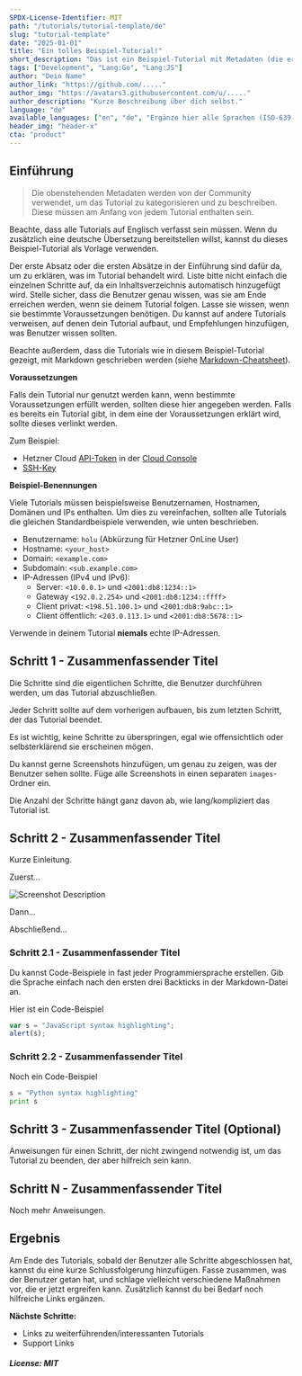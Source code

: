 ```yaml
---
SPDX-License-Identifier: MIT
path: "/tutorials/tutorial-template/de"
slug: "tutorial-template"
date: "2025-01-01"
title: "Ein tolles Beispiel-Tutorial!"
short_description: "Das ist ein Beispiel-Tutorial mit Metadaten (die ersten paar Zeilen vor dem eigentlichen Tutorial). Bitte fülle so viel wie möglich selbst aus. Wenn du dir an einer Stelle nicht sicher bist, kannst du es leer lassen und der Community Manager wird es für dich anpassen. Die 'short_description' sollte bei dir nicht mehr als 160 Zeichen haben."
tags: ["Development", "Lang:Go", "Lang:JS"]
author: "Dein Name"
author_link: "https://github.com/....."
author_img: "https://avatars3.githubusercontent.com/u/....."
author_description: "Kurze Beschreibung über dich selbst."
language: "de"
available_languages: ["en", "de", "Ergänze hier alle Sprachen (ISO-639-1-Codes), in denen das Tutorial verfügbar ist"]
header_img: "header-x"
cta: "product"
---
```


## Einführung

> Die obenstehenden Metadaten werden von der Community verwendet, um das Tutorial zu kategorisieren und zu beschreiben. Diese müssen am Anfang von jedem Tutorial enthalten sein.

Beachte, dass alle Tutorials auf Englisch verfasst sein müssen. Wenn du zusätzlich eine deutsche Übersetzung bereitstellen willst, kannst du dieses Beispiel-Tutorial als Vorlage verwenden.

Der erste Absatz oder die ersten Absätze in der Einführung sind dafür da, um zu erklären, was im Tutorial behandelt wird. Liste bitte nicht einfach die einzelnen Schritte auf, da ein Inhaltsverzeichnis automatisch hinzugefügt wird. Stelle sicher, dass die Benutzer genau wissen, was sie am Ende erreichen werden, wenn sie deinem Tutorial folgen. Lasse sie wissen, wenn sie bestimmte Voraussetzungen benötigen.
Du kannst auf andere Tutorials verweisen, auf denen dein Tutorial aufbaut, und Empfehlungen hinzufügen, was Benutzer wissen sollten.

Beachte außerdem, dass die Tutorials wie in diesem Beispiel-Tutorial gezeigt, mit Markdown geschrieben werden (siehe [Markdown-Cheatsheet](https://github.com/adam-p/markdown-here/wiki/Markdown-Cheatsheet)).

**Voraussetzungen**

Falls dein Tutorial nur genutzt werden kann, wenn bestimmte Voraussetzungen erfüllt werden, sollten diese hier angegeben werden.
Falls es bereits ein Tutorial gibt, in dem eine der Voraussetzungen erklärt wird, sollte dieses verlinkt werden.

Zum Beispiel:

* Hetzner Cloud [API-Token](https://docs.hetzner.com/de/cloud/api/getting-started/generating-api-token) in der [Cloud Console](https://console.hetzner.cloud/)
* [SSH-Key](https://community.hetzner.com/tutorials/howto-ssh-key/de)

**Beispiel-Benennungen**

Viele Tutorials müssen beispielsweise Benutzernamen, Hostnamen, Domänen und IPs enthalten. Um dies zu vereinfachen, sollten alle Tutorials die gleichen Standardbeispiele verwenden, wie unten beschrieben.

* Benutzername: `holu` (Abkürzung für Hetzner OnLine User)
* Hostname: `<your_host>`
* Domain: `<example.com>`
* Subdomain: `<sub.example.com>`
* IP-Adressen (IPv4 und IPv6):
   * Server: `<10.0.0.1>` und `<2001:db8:1234::1>`
   * Gateway `<192.0.2.254>` und `<2001:db8:1234::ffff>`
   * Client privat: `<198.51.100.1>` und `<2001:db8:9abc::1>`
   * Client öffentlich: `<203.0.113.1>` und `<2001:db8:5678::1>`

Verwende in deinem Tutorial **niemals** echte IP-Adressen.

## Schritt 1 - Zusammenfassender Titel

Die Schritte sind die eigentlichen Schritte, die Benutzer durchführen werden, um das Tutorial abzuschließen.

Jeder Schritt sollte auf dem vorherigen aufbauen, bis zum letzten Schritt, der das Tutorial beendet.

Es ist wichtig, keine Schritte zu überspringen, egal wie offensichtlich oder selbsterklärend sie erscheinen mögen.

Du kannst gerne Screenshots hinzufügen, um genau zu zeigen, was der Benutzer sehen sollte. Füge alle Screenshots in einen separaten `images`-Ordner ein.

Die Anzahl der Schritte hängt ganz davon ab, wie lang/kompliziert das Tutorial ist.

## Schritt 2 - Zusammenfassender Titel

Kurze Einleitung.

Zuerst...

![Screenshot Description](images/screenshot_description.png)

Dann...

Abschließend...

### Schritt 2.1 - Zusammenfassender Titel

Du kannst Code-Beispiele in fast jeder Programmiersprache erstellen.
Gib die Sprache einfach nach den ersten drei Backticks in der Markdown-Datei an.

Hier ist ein Code-Beispiel

```javascript
var s = "JavaScript syntax highlighting";
alert(s);
```

### Schritt 2.2 - Zusammenfassender Titel

Noch ein Code-Beispiel

```python
s = "Python syntax highlighting"
print s
```

## Schritt 3 - Zusammenfassender Titel (Optional)

Anweisungen für einen Schritt, der nicht zwingend notwendig ist, um das Tutorial zu beenden, der aber hilfreich sein kann.

## Schritt N - Zusammenfassender Titel

Noch mehr Anweisungen.

## Ergebnis

Am Ende des Tutorials, sobald der Benutzer alle Schritte abgeschlossen hat, kannst du eine kurze Schlussfolgerung hinzufügen. Fasse zusammen, was der Benutzer getan hat, und schlage vielleicht verschiedene Maßnahmen vor, die er jetzt ergreifen kann. Zusätzlich kannst du bei Bedarf noch hilfreiche Links ergänzen.

**Nächste Schritte:**

* Links zu weiterführenden/interessanten Tutorials
* Support Links

##### License: MIT

<!--

Contributor's Certificate of Origin

By making a contribution to this project, I certify that:

(a) The contribution was created in whole or in part by me and I have
    the right to submit it under the license indicated in the file; or

(b) The contribution is based upon previous work that, to the best of my
    knowledge, is covered under an appropriate license and I have the
    right under that license to submit that work with modifications,
    whether created in whole or in part by me, under the same license
    (unless I am permitted to submit under a different license), as
    indicated in the file; or

(c) The contribution was provided directly to me by some other person
    who certified (a), (b) or (c) and I have not modified it.

(d) I understand and agree that this project and the contribution are
    public and that a record of the contribution (including all personal
    information I submit with it, including my sign-off) is maintained
    indefinitely and may be redistributed consistent with this project
    or the license(s) involved.

Signed-off-by: [submitter's name and email address here]

-->